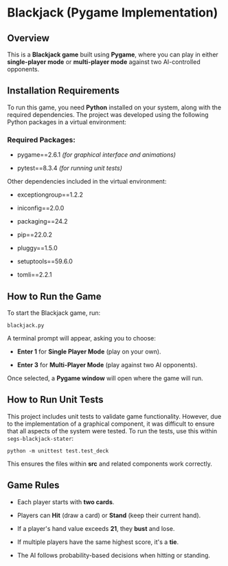 **Blackjack (Pygame Implementation)**
=====================================

**Overview**
------------

This is a **Blackjack game** built using **Pygame**, where you can play in either **single-player mode** or **multi-player mode** against two AI-controlled opponents.

**Installation Requirements**
-----------------------------

To run this game, you need **Python** installed on your system, along with the required dependencies. The project was developed using the following Python packages in a virtual environment:

### **Required Packages:**

*   pygame==2.6.1 _(for graphical interface and animations)_
    
*   pytest==8.3.4 _(for running unit tests)_
    

Other dependencies included in the virtual environment:

*   exceptiongroup==1.2.2
    
*   iniconfig==2.0.0
    
*   packaging==24.2
    
*   pip==22.0.2
    
*   pluggy==1.5.0
    
*   setuptools==59.6.0
    
*   tomli==2.2.1
    


**How to Run the Game**
-----------------------

To start the Blackjack game, run:

`blackjack.py`

A terminal prompt will appear, asking you to choose:

*   **Enter 1** for **Single Player Mode** (play on your own).
    
*   **Enter 3** for **Multi-Player Mode** (play against two AI opponents).
    

Once selected, a **Pygame window** will open where the game will run.

**How to Run Unit Tests**
-------------------------

This project includes unit tests to validate game functionality. However, due to the implementation of a graphical component, it was difficult to ensure that all aspects of the system were tested. To run the tests, use this within `segs-blackjack-stater`:

`python -m unittest test.test_deck`

This ensures the files within **src** and related components work correctly.


**Game Rules**
--------------

*   Each player starts with **two cards**.
    
*   Players can **Hit** (draw a card) or **Stand** (keep their current hand).
    
*   If a player's hand value exceeds **21**, they **bust** and lose.
    
*   If multiple players have the same highest score, it's a **tie**.
    
*   The AI follows probability-based decisions when hitting or standing.
